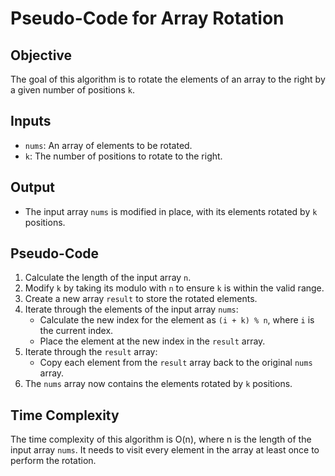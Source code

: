 # Pseudo-Code for Array Rotation

## Objective
The goal of this algorithm is to rotate the elements of an array to the right by a given number of positions `k`.

## Inputs
- `nums`: An array of elements to be rotated.
- `k`: The number of positions to rotate to the right.

## Output
- The input array `nums` is modified in place, with its elements rotated by `k` positions.

## Pseudo-Code
1. Calculate the length of the input array `n`.
2. Modify `k` by taking its modulo with `n` to ensure `k` is within the valid range.
3. Create a new array `result` to store the rotated elements.
4. Iterate through the elements of the input array `nums`:
   - Calculate the new index for the element as `(i + k) % n`, where `i` is the current index.
   - Place the element at the new index in the `result` array.
5. Iterate through the `result` array:
   - Copy each element from the `result` array back to the original `nums` array.
6. The `nums` array now contains the elements rotated by `k` positions.

## Time Complexity
The time complexity of this algorithm is O(n), where n is the length of the input array `nums`. It needs to visit every element in the array at least once to perform the rotation.